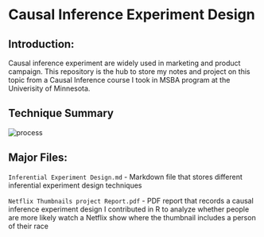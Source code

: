 # Causal Inference Experiment Design

## Introduction:

Causal inference experiment are widely used in marketing and product campaign. This repository is the hub to store my notes and project on this topic from a Causal Inference course I took in MSBA program at the Univerisity of Minnesota. 


## Technique Summary

![process](https://github.com/Olliang/Causal-Inference-Experiment/blob/master/images/common%20thought%20process.png)

## Major Files:

`Inferential Experiment Design.md` - Markdown file that stores different inferential experiment design techniques

`Netflix Thumbnails project Report.pdf` - PDF report that records a causal inference experiment design I contributed in R to analyze whether people are more likely watch a Netflix show where the thumbnail includes a person of their race
